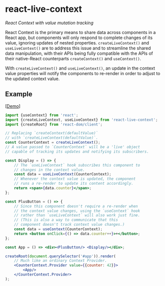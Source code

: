 # react-live-context

*React Context with value mutation tracking*

React Context is the primary means to share data across components in a React app, but components will only respond to complete changes of its value, ignoring updates of nested properties. `createLiveContext()` and `useLiveContext()` are to address this issue and to streamline the shared data manipulation, with their APIs being fully compatible with the APIs of their native-React counterparts `createContext()` and `useContext()`.

With `createLiveContext()` and `useLiveContext()`, an update in the context value properties will notify the components to re-render in order to adjust to the updated context value.

## Example

[[Demo](https://codepen.io/axtk/pen/RwQwRMq)]

```jsx
import {useContext} from 'react';
import {createLiveContext, useLiveContext} from 'react-live-context';
import {createRoot} from 'react-dom/client';

// Replacing `createContext(defaultValue)`
// with `createLiveContext(defaultValue)`.
const CounterContext = createLiveContext();
// A value passed to `CounterContext` will be a 'live' object
// capable of tracking its updates and notifying its subscribers.

const Display = () => {
    // The `useLiveContext` hook subscribes this component to
    // changes in the context value.
    const data = useLiveContext(CounterContext);
    // Whenever the context value is updated, the component
    // runs a re-render to update its content accordingly.
    return <span>{data.counter}</span>;
};

const PlusButton = () => {
    // Since this component doesn't require a re-render when
    // the context value changes, using the `useContext` hook
    // rather than `useLiveContext` will also work just fine.
    // (This is also a way to communicate that this
    // component doesn't track context value changes.)
    const data = useContext(CounterContext);
    return <button onClick={() => data.counter++}>+</button>;
};

const App = () => <div><PlusButton/> <Display/></div>;

createRoot(document.querySelector('#app')).render(
    // Much like an ordinary Context Provider.
    <CounterContext.Provider value={{counter: 42}}>
        <App/>
    </CounterContext.Provider>
);
```
